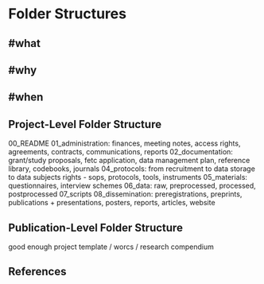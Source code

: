 # Folder Structures

## #what

## #why

## #when

## Project-Level Folder Structure

00_README
01_administration: finances, meeting notes, access rights, agreements, contracts, communications, reports
02_documentation: grant/study proposals, fetc application, data management plan, reference library, codebooks, journals
04_protocols: from recruitment to data storage to data subjects rights - sops, protocols, tools, instruments
05_materials: questionnaires, interview schemes
06_data: raw, preprocessed, processed, postprocessed
07_scripts
08_dissemination: preregistrations, preprints, publications + presentations, posters, reports, articles, website

## Publication-Level Folder Structure

good enough project template / worcs / research compendium

## References